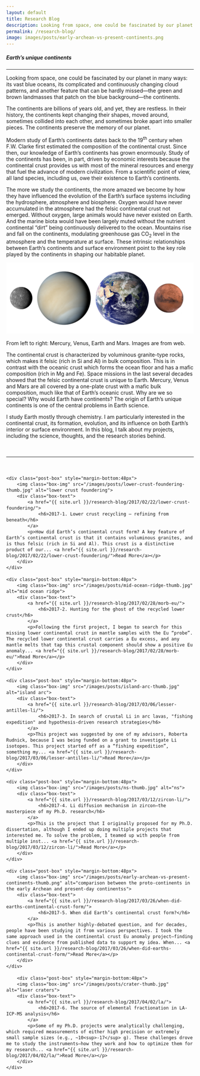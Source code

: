```yaml
---
layout: default
title: Research Blog
description: Looking from space, one could be fascinated by our planet in many ways— its vast blue oceans, its complicated and continuously changing cloud patterns, and another feature that can be hardly missed—the green and brown landmasses that patch on the blue background—the continents.
permalink: /research-blog/
image: images/posts/early-archean-vs-present-continents.png
---
```


<div class="page-content wc-container">
	<h5>Earth’s unique continents</h5>  
	<hr>
	<p id="DropCap">Looking from space, one could be fascinated by our planet in many ways: its vast blue oceans, its complicated and continuously changing cloud patterns, and another feature that can be hardly missed—the green and brown landmasses that patch on the blue background—the continents.</p>
	<p>
	The continents are billions of years old, and yet, they are restless. In their history, the continents kept changing their shapes, moved around, sometimes collided into each other, and sometimes broke apart into smaller pieces. The continents preserve the memory of our planet.
	</p>
	<p>
	Modern study of Earth’s continents dates back to the 19<sup>th</sup> century when F.W. Clarke first estimated the composition of the continental crust. Since then, our knowledge of Earth’s continents has grown enormously. Study of the continents has been, in part, driven by economic interests because the continental crust provides us with most of the mineral resources and energy that fuel the advance of modern civilization. From a scientific point of view, all land species, including us, owe their existence to Earth’s continents.
	</p>
	<p>
	The more we study the continents, the more amazed we become by how they have influenced the evolution of the Earth’s surface systems including the hydrosphere, atmosphere and biosphere. Oxygen would have never accumulated in the atmosphere had the felsic continental crust not emerged. Without oxygen, large animals would have never existed on Earth. And the marine biota would have been largely muted without the nutrient continental “dirt” being continuously delivered to the ocean. Mountains rise and fall on the continents, modulating greenhouse gas CO<sub>2</sub> level in the atmosphere and the temperature at surface. These intrinsic relationships between Earth’s continents and surface environment point to the key role played by the continents in shaping our habitable planet.
	</p>
	<img class="post-box-img" src="/images/posts/rocky-planets.jpg" alt="rocky planets">
	<p id="captionCentered">From left to right: Mercury, Venus, Earth and Mars. Images are from web.</p>
	<p>
	The continental crust is characterized by voluminous granite-type rocks, which makes it felsic (rich in Si and Al) in bulk composition. This is in contrast with the oceanic crust which forms the ocean floor and has a mafic composition (rich in Mg and Fe). Space missions in the last several decades showed that the felsic continental crust is unique to Earth. Mercury, Venus and Mars are all covered by a one-plate crust with a mafic bulk composition, much like that of Earth’s oceanic crust. Why are we so special? Why would Earth have continents? The origin of Earth’s unique continents is one of the central problems in Earth science.
	</p>
	<p style="margin-bottom:48px">
	I study Earth mostly through chemistry. I am particularly interested in the continental crust, its formation, evolution, and its influence on both Earth’s interior or surface environment. In this blog, I talk about my projects, including the science, thoughts, and the research stories behind.
	</p>
	<hr style="margin-bottom:48px">

	<div class="post-box" style="margin-bottom:48px">
		<img class="box-img" src="/images/posts/lower-crust-foundering-thumb.jpg" alt="lower crust foundering">
		<div class="box-text">
			<a href="{{ site.url }}/research-blog/2017/02/22/lower-crust-foundering/">
				<h6>2017-1. Lower crust recycling — refining from beneath</h6>
			</a>
			<p>How did Earth’s continental crust form? A key feature of Earth’s continental crust is that it contains voluminous granites, and is thus felsic (rich in Si and Al). This crust is a distinctive product of our... <a href="{{ site.url }}/research-blog/2017/02/22/lower-crust-foundering/">Read More</a></p>
		</div>
	</div>

	<div class="post-box" style="margin-bottom:48px">
		<img class="box-img" src="/images/posts/mid-ocean-ridge-thumb.jpg" alt="mid ocean ridge">
		<div class="box-text">
			<a href="{{ site.url }}/research-blog/2017/02/28/morb-eu/">
				<h6>2017-2. Hunting for the ghost of the recycled lower crust</h6>
			</a>
			<p>Following the first project, I began to search for this missing lower continental crust in mantle samples with the Eu “probe”. The recycled lower continental crust carries a Eu excess, and any mantle melts that tap this crustal component should show a positive Eu anomaly... <a href="{{ site.url }}/research-blog/2017/02/28/morb-eu/">Read More</a></p>
		</div>
	</div>

	<div class="post-box" style="margin-bottom:48px">
		<img class="box-img" src="/images/posts/island-arc-thumb.jpg" alt="island arc">
		<div class="box-text">
			<a href="{{ site.url }}/research-blog/2017/03/06/lesser-antilles-li/">
				<h6>2017-3. In search of crustal Li in arc lavas, "fishing expedition" and hypothesis-driven research strategies</h6>
			</a>
			<p>This project was suggested by one of my advisors, Roberta Rudnick, because I was being funded on a grant to investigate Li isotopes. This project started off as a “fishing expedition”, something my... <a href="{{ site.url }}/research-blog/2017/03/06/lesser-antilles-li/">Read More</a></p>
		</div>
	</div>

	<div class="post-box" style="margin-bottom:48px">
		<img class="box-img" src="/images/posts/ns-thumb.jpg" alt="ns">
		<div class="box-text">
			<a href="{{ site.url }}/research-blog/2017/03/12/zircon-li/">
				<h6>2017-4. Li diffusion mechanism in zircon—the masterpiece of my Ph.D. research</h6>
			</a>
			<p>This is the project that I originally proposed for my Ph.D. dissertation, although I ended up doing multiple projects that interested me. To solve the problem, I teamed up with people from multiple inst... <a href="{{ site.url }}/research-blog/2017/03/12/zircon-li/">Read More</a></p>
		</div>
	</div>

	<div class="post-box" style="margin-bottom:48px">
		<img class="box-img" src="/images/posts/early-archean-vs-present-continents-thumb.png" alt="comparison between the proto-continents in the early Archean and present-day continentss">
		<div class="box-text">
			<a href="{{ site.url }}/research-blog/2017/03/26/when-did-earths-continental-crust-form/">
				<h6>2017-5. When did Earth’s continental crust form?</h6>
			</a>
			<p>This is another highly-debated question, and for decades, people have been studying it from various perspectives. I took the same approach used in the continental crust Eu anomaly project—finding clues and evidence from published data to support my idea. When... <a href="{{ site.url }}/research-blog/2017/03/26/when-did-earths-continental-crust-form/">Read More</a></p>
		</div>
	</div>
	
		<div class="post-box" style="margin-bottom:48px">
		<img class="box-img" src="/images/posts/crater-thumb.jpg" alt="laser craters">
		<div class="box-text">
			<a href="{{ site.url }}/research-blog/2017/04/02/la/">
				<h6>2017-6. The source of elemental fractionation in LA-ICP-MS analysis</h6>
			</a>
			<p>Some of my Ph.D. projects were analytically challenging, which required measurements of either high precision or extremely small sample sizes (e.g., ~10<sup>-17</sup> g). These challenges drove me to study the instruments—how they work and how to optimize them for my research... <a href="{{ site.url }}/research-blog/2017/04/02/la/">Read More</a></p>
		</div>
	</div>
</div>

